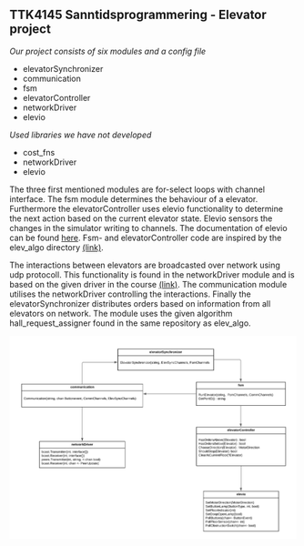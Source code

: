 
**TTK4145 Sanntidsprogrammering - Elevator project** 
--------------------------------------------------

*Our project consists of six modules and a config file*
- elevatorSynchronizer
- communication
- fsm 
- elevatorController
- networkDriver
- elevio

*Used libraries we have not developed*
- cost_fns
- networkDriver
- elevio

The three first mentioned modules are for-select loops with channel interface. The fsm module determines the behaviour of a elevator. Furthermore the elevatorController uses elevio functionality to determine the next action based on the current elevator state. Elevio sensors the changes in the simulator writing to channels. The documentation of elevio can be found [here](https://github.com/TTK4145-Students-2021/driver-go). Fsm- and elevatorController code are inspired by the elev_algo directory [(link)](https://github.com/TTK4145/Project-resources). 

The interactions between elevators are broadcasted over network using udp protocoll. This functionality is found in the networkDriver module and is based on the given driver in the course [(link)](https://github.com/TTK4145-Students-2021/Network-go). The communication module utilises the networkDriver controlling the interactions. Finally the elevatorSynchronizer distributes orders based on information from all elevators on network. The module uses the given algorithm hall_request_assigner found in the same repository as elev_algo.  


![Modules](modules.png "Modules")